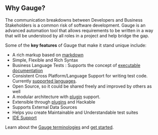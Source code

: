 ## Why Gauge?


The communication breakdowns between Developers and Business Stakeholders is a common risk of software development. Gauge is an advanced automation tool that allows requirements to be written in a way that will be understood by all roles in a project and help bridge the gap.

Some of the **key features** of Gauge that make it stand unique include:

* A rich markup based on [markdown](https://en.wikipedia.org/wiki/Markdown)
* Simple, Flexible and Rich Syntax
* Business Language Tests : Supports the concept of [executable documentation](advanced_readings/living_documentation.md)
* Consistent Cross Platform/Language Support for writing test code. Currently [supported languages](installations/install_language_runners.md).
* Open Source, so it could be shared freely and improved by others as well
* A modular architecture with [plugin](plugins/README.md) support.
* Extensible through [plugins](plugins/README.md) and Hackable
* Supports External Data Sources
* Helps you create Maintainable and Understandable test suites
* [IDE Support](ide_support/README.md)

Learn about the [Gauge terminologies](gauge_terminologies/README.md) and [get started](getting_started/README.md).
